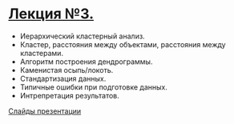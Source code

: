 # [Лекция №3.](https://www.youtube.com/watch?v=gXBs4_3aKrs&list=PLlb7e2G7aSpRb95_Wi7lZ-zA6fOjV3_l7&index=3)

- Иерархический кластерный анализ.
- Кластер, расстояния между объектами, расстояния между кластерами.
- Алгоритм построения дендрограммы.
- Каменистая осыпь/локоть.
- Стандартизация данных.
- Типичные ошибки при подготовке данных. 
- Интрепретация результатов.

[Слайды презентации](https://slides.com/a1ip/ica)
